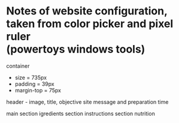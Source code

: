 # Notes of website configuration, taken from color picker and pixel ruler <br>(powertoys windows tools)

container

- size = 735px
- padding = 39px
- margin-top = 75px

header - image, title, objective site message and preparation time

main
section igredients
section instructions
section nutrition

